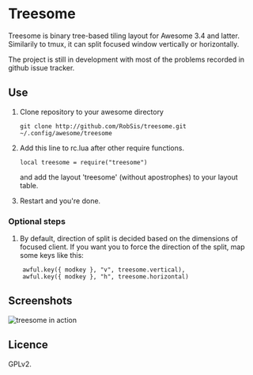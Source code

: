 Treesome
========

Treesome is binary tree-based tiling layout for Awesome 3.4 and latter.
Similarily to tmux, it can split focused window vertically or horizontally.

The project is still in development with most of the
problems recorded in github issue tracker.


Use
---

1. Clone repository to your awesome directory

    `git clone http://github.com/RobSis/treesome.git ~/.config/awesome/treesome`

2. Add this line to rc.lua after other require functions.

    `local treesome = require("treesome")`

   and add the layout 'treesome' (without apostrophes) to your layout table.

4. Restart and you're done.

### Optional steps

1. By default, direction of split is decided based on the dimensions of focused
   client. If you want you to force the direction of the split, map some keys
   like this:

```
    awful.key({ modkey }, "v", treesome.vertical),
    awful.key({ modkey }, "h", treesome.horizontal)
```


Screenshots
-----------

![treesome in action](http://i.imgur.com/W6B7XnD.png)


Licence
-------
GPLv2.
